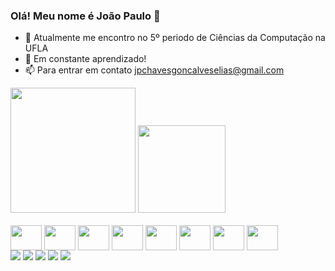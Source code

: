 ### Olá! Meu nome é João Paulo 👋

- 🔭 Atualmente me encontro no 5º periodo de Ciências da Computação na UFLA
- 🌱 Em constante aprendizado!
- 📫 Para entrar em contato jpchavesgoncalveselias@gmail.com



<img height="200em" src="https://github-readme-stats.vercel.app/api?username=joaopchav&show_icons=true&theme=gotham&incluse_all_commits=true&cout_private=true"/>
<img height="140em" src="https://github-readme-stats.vercel.app/api/top-langs/?username=joaopchav&layout=compact=langs_count=8&theme=gotham"/>

<div style="display: inline_block"><br>
<img align="center" height="40" width="50" src="https://cdn.jsdelivr.net/gh/devicons/devicon/icons/csharp/csharp-original.svg" />
<img align="center" height="40" width="50" src="https://cdn.jsdelivr.net/gh/devicons/devicon/icons/cplusplus/cplusplus-original.svg" />
<img align="center" height="40" width="50" src="https://cdn.jsdelivr.net/gh/devicons/devicon/icons/canva/canva-original.svg" />
<img align="center" height="40" width="50" src="https://cdn.jsdelivr.net/gh/devicons/devicon/icons/css3/css3-original.svg" />
<img align="center" height="40" width="50" src="https://cdn.jsdelivr.net/gh/devicons/devicon/icons/haskell/haskell-original.svg" />
<img align="center" height="40" width="50" src="https://cdn.jsdelivr.net/gh/devicons/devicon/icons/html5/html5-original.svg" />
<img align="center" height="40" width="50" src="https://cdn.jsdelivr.net/gh/devicons/devicon/icons/illustrator/illustrator-plain.svg" />
<img align="center" height="40" width="50" src="https://cdn.jsdelivr.net/gh/devicons/devicon/icons/python/python-original.svg" />
</div>

<div>
<a href = "mailto::jpchavesgoncalveselias@gmail.com" target="_blank"><img src="https://img.shields.io/badge/Gmail-D14836?style=for-the-badge&logo=gmail&logoColor=white" target="_blank"></a>
<a href = "https://wa.me/5537999804324?text=Ol%C3%A1%21+Vi+seu+perfil+no+GitHub. target="_blank""><img src="https://img.shields.io/badge/WhatsApp-25D366?style=for-the-badge&logo=whatsapp&logoColor=white" target="_blank"></a>
<a href = "https://www.instagram.com/joaopchav/" target="_blank"><img src="https://img.shields.io/badge/Instagram-E4405F?style=for-the-badge&logo=instagram&logoColor=white" target="_blank"></a>
<a href = "https://www.linkedin.com/in/jo%C3%A3o-paulo-chaves-gon%C3%A7alves-elias-a678821a5/" target="_blank"><img src="https://img.shields.io/badge/LinkedIn-0077B5?style=for-the-badge&logo=linkedin&logoColor=white" target="_blank"></a>
<a href = "https://twitter.com/joaopchav" target="_blank"><img src="https://img.shields.io/badge/Twitter-1DA1F2?style=for-the-badge&logo=twitter&logoColor=white" target="_blank"></a>
</div>
